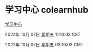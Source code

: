 # 学习中心 colearnhub
[学习中心](http://27.19.33.125:56308/colearnhub/)

2022年 10月 07日 星期五 11:10:03 CST

2022年 10月 07日 星期五 03:10:03 GMT
